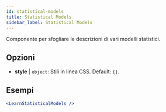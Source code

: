 ```yaml
---
id: statistical-models
title: Statistical Models
sidebar_label: Statistical Models
---
```


Componente per sfogliare le descrizioni di vari modelli statistici.

## Opzioni

* __style__ | `object`: Stili in linea CSS. Default: `{}`.


## Esempi

```jsx live
<LearnStatisticalModels />
```

